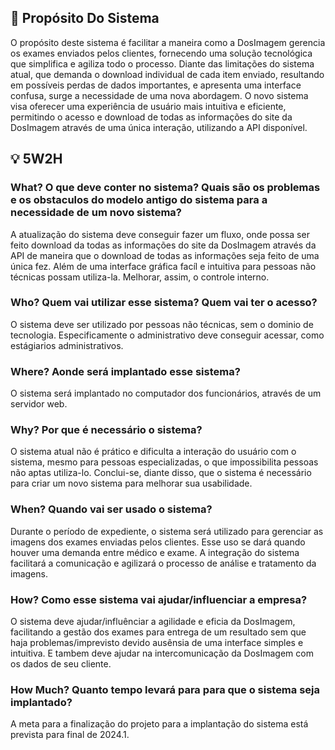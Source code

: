 ## 📄 Propósito Do Sistema
  O propósito deste sistema é facilitar a maneira como a DosImagem gerencia os exames enviados pelos clientes, fornecendo uma solução tecnológica que simplifica e agiliza todo o processo. Diante das limitações do sistema atual, que demanda o download individual de cada item enviado, resultando em possíveis perdas de dados importantes, e apresenta uma interface confusa, surge a necessidade de uma nova abordagem. O novo sistema visa oferecer uma experiência de usuário mais intuitiva e eficiente, permitindo o acesso e download de todas as informações do site da DosImagem através de uma única interação, utilizando a API disponível.

## 💡 5W2H
### What? O que deve conter no sistema? Quais são os problemas e os obstaculos do modelo antigo do sistema para a necessidade de um novo sistema?
  A atualização do sistema deve conseguir fazer um fluxo, onde possa ser feito download da todas as informações do site da DosImagem através da API de maneira que o download de todas as informações seja feito de uma única fez. Além de uma interface gráfica facíl e intuitiva para pessoas não técnicas possam utiliza-la. Melhorar, assim, o controle interno.

### Who? Quem vai utilizar esse sistema? Quem vai ter o acesso?
  O sistema deve ser utilizado por pessoas não técnicas, sem o dominio de tecnologia. Especificamente o administrativo deve conseguir acessar, como estágiarios administrativos.

### Where?  Aonde será implantado esse sistema?
  O sistema será implantado no computador dos funcionários, através de um servidor web.

### Why? Por que é necessário o sistema?
  O sistema atual não é prático e dificulta a interação do usuário com o sistema, mesmo para pessoas especializadas, o que impossibilita pessoas não aptas utiliza-lo. Conclui-se, diante disso, que o sistema é necessário para criar um novo sistema para melhorar sua usabilidade.

### When? Quando vai ser usado o sistema?
  Durante o período de expediente, o sistema será utilizado para gerenciar as imagens dos exames enviadas pelos clientes. Esse uso se dará quando houver uma demanda entre médico e exame. A integração do sistema facilitará a comunicação e agilizará o processo de análise e tratamento da imagens. 

### How? Como esse sistema vai ajudar/influenciar a empresa?
 O sistema deve ajudar/influênciar a agilidade e eficia da DosImagem, facilitando a gestão dos exames para entrega de um resultado sem que haja problemas/imprevisto devido ausênsia de uma interface simples e intuitiva. E tambem deve ajudar na intercomunicação da DosImagem com os dados de seu cliente. 

### How Much? Quanto tempo levará para para que o sistema seja implantado?
A meta para a finalização do projeto para a implantação do sistema está prevista para final de 2024.1.
